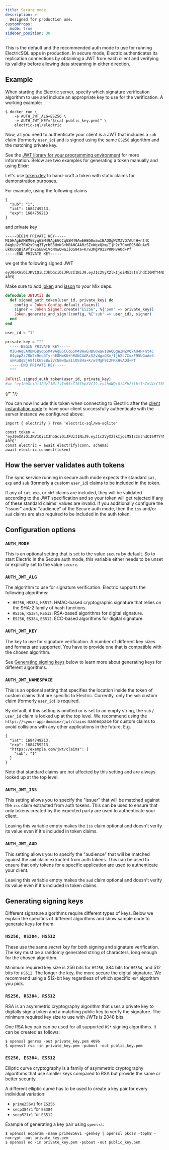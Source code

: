 ```yaml
---
title: Secure mode
description: >-
  Designed for production use.
customProps:
  mode: true
sidebar_position: 30
---
```


This is the default and the recommended auth mode to use for running ElectricSQL apps in production. In secure mode, Electric authenticates its replication connections by obtaining a JWT from each client and verifying its validity before allowing data streaming in either direction.

## Example

When starting the Electric server, specify which signature verification algorithm to use and include an appropriate key to use for the verification. A working example:

```shell
$ docker run \
    -e AUTH_JWT_ALG=ES256 \
    -e AUTH_JWT_KEY="$(cat public_key.pem)" \
    electric-sql/electric
```

Now, all you need to authenticate your client is a JWT that includes a `sub` claim (formerly `user_id`) and is signed using the same `ES256` algorithm and the matching private key.

See the [JWT library for your programming environment](https://github.com/iamchathu/awesome-jwt#libraries) for more information. Below are two examples for generating a token manually and using Elixir:

<Tabs groupId="backend-technology">

<TabItem value="manual" label="Generate manually">

Let's use [token.dev](https://token.dev) to hand-craft a token with static claims for demonstration purposes.

For example, using the following claims

```
{
  "sub": "1",
  "iat": 1684749213,
  "exp": 1684759213
}
```

and private key

```
-----BEGIN PRIVATE KEY-----
MIGHAgEAMBMGByqGSM49AgEGCCqGSM49AwEHBG0wawIBAQQgW2MZVQ7AU4H+nt4C
04gbp2z7RW2x9nq3TyrhE8HmKG+hRANCAARzSZvWgxQXm/Ijh2c7CmxF95UGuAe5
ukKuQqBjA9f1kESEBwiVcNmwQwaIiOS84a+K/w3MgP9I2PRKHvAOd+Pf
-----END PRIVATE KEY-----
```

we get the following signed JWT

```
eyJ0eXAiOiJKV1QiLCJhbGciOiJFUzI1NiJ9.eyJ1c2VyX2lkIjoiMSIsImlhdCI6MTY4NDc0OTIxMywiZXhwIjoxNjg0NzU5MjEzfQ.dLd_bG5_VayLzTemgATu566NP3itwafMbu1zgef_8mB6VGHojczsXyh3g7QE4GM_l8kUQm9MJN7OWg8Kf-40YQ
```

</TabItem>

<TabItem value="elixir" label="Using Elixir">

Make sure to add [joken](https://hex.pm/packages/joken) and [jason](https://hex.pm/packages/jason) to your Mix deps.

```elixir
defmodule JWTUtil do
  def signed_auth_token(user_id, private_key) do
    config = Joken.Config.default_claims()
    signer = Joken.Signer.create("ES256", %{"pem" => private_key})
    Joken.generate_and_sign!(config, %{"sub" => user_id}, signer)
  end
end

user_id = "1"

private_key = """
  -----BEGIN PRIVATE KEY-----
  MIGHAgEAMBMGByqGSM49AgEGCCqGSM49AwEHBG0wawIBAQQgW2MZVQ7AU4H+nt4C
  04gbp2z7RW2x9nq3TyrhE8HmKG+hRANCAARzSZvWgxQXm/Ijh2c7CmxF95UGuAe5
  ukKuQqBjA9f1kESEBwiVcNmwQwaIiOS84a+K/w3MgP9I2PRKHvAOd+Pf
  -----END PRIVATE KEY-----
  """

JWTUtil.signed_auth_token(user_id, private_key)
#=> "eyJhbGciOiJFUzI1NiIsInR5cCI6IkpXVCJ9.eyJhdWQiOiJKb2tlbiIsImV4cCI6MTY..."
```

  </TabItem>
{/*<TabItem value="typescript-node" label="TypeScript (node)">
</TabItem>
<TabItem value="ruby" label="Ruby">
</TabItem>
<TabItem value="python" label="Python">
</TabItem>
<TabItem value="php" label="PHP">
</TabItem>*/}
</Tabs>

You can now include this token when connecting to Electric after the [client instantiation code](../data-access/client.md) to have your client successfully authenticate with the server instance we configured above:

```tsx
import { electrify } from 'electric-sql/wa-sqlite'

const token = 'eyJ0eXAiOiJKV1QiLCJhbGciOiJFUzI1NiJ9.eyJ1c2VyX2lkIjoiMSIsImlhdCI6MTY4NDc0OTIxMywiZXhwIjoxNjg0NzU5MjEzfQ.dLd_bG5_VayLzTemgATu566NP3itwafMbu1zgef_8mB6VGHojczsXyh3g7QE4GM_l8kUQm9MJN7OWg8Kf-40YQ'
const electric = await electrify(conn, schema)
await electric.connect(token)
```

## How the server validates auth tokens

The sync service running in secure auth mode expects the standard `iat`, `exp` and `sub` (formerly a custom `user_id`) claims to be included in the token.

If any of `iat`, `exp`, or `nbf` claims are included, they will be validated according to the JWT specification and so your token will get rejected if any of these standard claims' values are invalid. If you additionally configure the "issuer" and/or "audience" of the Secure auth mode, then the `iss` and/or `aud` claims are also required to be included in the auth token.

## Configuration options

### `AUTH_MODE`

This is an optional setting that is set to the value `secure` by default. So to start Electric in the Secure auth mode, this variable either needs to be unset or explicitly set to the value `secure`.

### `AUTH_JWT_ALG`

The algorithm to use for signature verification. Electric supports the following algorithms:

- `HS256`, `HS384`, `HS512`: HMAC-based cryptographic signature that relies on the SHA-2 family of hash functions.
- `RS256`, `RS384`, `RS512`: RSA-based algorithms for digital signature.
- `ES256`, `ES384`, `ES512`: ECC-based algorithms for digital signature.

### `AUTH_JWT_KEY`

The key to use for signature verification. A number of different key sizes and formats are supported. You have to provide one that is compatible with the chosen algorithm.

See [Generating signing keys](#generating-signing-keys) below to learn more about generating keys for different algorithms.

### `AUTH_JWT_NAMESPACE`

This is an optional setting that specifies the location inside the token of custom claims that are specific to Electric. Currently, only the `sub` custom claim (formerly `user_id`) is required.

By default, if this setting is omitted or is set to an empty string, the `sub` / `user_id` claim is looked up at the top level. We recommend using the `https://<your-app-domain>/jwt/claims` namespace for custom claims to avoid collisions with any other applications in the future. E.g.

```
{
  "iat": 1684749213,
  "exp": 1684759213,
  "https://example.com/jwt/claims": {
    "sub": "1"
  }
}
```

Note that standard claims are not affected by this setting and are always looked up at the top level.

### `AUTH_JWT_ISS`

This setting allows you to specify the "issuer" that will be matched against the `iss` claim extracted from auth tokens. This can be used to ensure that only tokens created by the expected party are used to authenticate your client.

Leaving this variable empty makes the `iss` claim optional and doesn't verify its value even if it's included in token claims.

### `AUTH_JWT_AUD`

This setting allows you to specify the "audience" that will be matched against the `aud` claim extracted from auth tokens. This can be used to ensure that only tokens for a specific application are used to authenticate your client.

Leaving this variable empty makes the `aud` claim optional and doesn't verify its value even if it's included in token claims.

## Generating signing keys

Different signature algorithms require different types of keys. Below we explain the specifics of different algorithms and show sample code to generate keys for them.

### `HS256, HS384, HS512`

These use the same _secret key_ for both signing and signature verification. The key must be a randomly generated string of characters, long enough for the chosen algorithm.

Minimum required key size is 256 bits for `HS256`, 384 bits for `HS384`, and 512 bits for `HS512`. The longer the key, the more secure the digital signature. We recommend using a 512-bit key regardless of which specific `HS*` algorithm you pick.

### `RS256, RS384, RS512`

RSA is an asymmetric cryptography algorithm that uses a private key to digitally sign a token and a matching public key to verify the signature. The minimum required key size to use with JWTs is 2048 bits.

One RSA key pair can be used for all supported `RS*` signing algorithms. It can be created as follows:

```
$ openssl genrsa -out private_key.pem 4096
$ openssl rsa -in private_key.pem -pubout -out public_key.pem
```

### `ES256, ES384, ES512`

Elliptic curve cryptography is a family of asymmetric cryptography algorithms that use smaller keys compared to RSA but provide the same or better security.

A different elliptic curve has to be used to create a key pair for every individual variation:

- `prime256v1` for `ES256`
- `secp384r1` for `ES384`
- `secp521r1` for `ES512`

Example of generating a key pair using `openssl`:

```
$ openssl ecparam -name prime256v1 -genkey | openssl pkcs8 -topk8 -nocrypt -out private_key.pem
$ openssl ec -in private_key.pem -pubout -out public_key.pem
```

